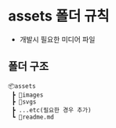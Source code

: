 # assets 폴더 규칙

- 개발시 필요한 미디어 파일

## 폴더 구조

```
📦assets
 ┣ 📂images
 ┣ 📂svgs
 ┣ ...etc(필요한 경우 추가)
 ┗ 📜readme.md
```
